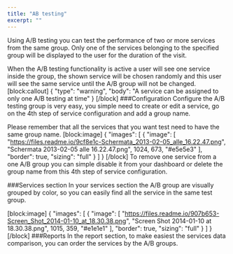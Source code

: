 ```yaml
---
title: "AB testing"
excerpt: ""
---
```

Using A/B testing you can test the performance of two or more services from the same group. Only one of the services belonging to the specified group will be displayed to the user for the duration of the visit.

When the A/B testing functionality is active a user will see one service inside the group, the shown service will be chosen randomly and this user will see the same service until the A/B group will not be changed.
[block:callout]
{
  "type": "warning",
  "body": "A service can be assigned to only one A/B testing at time"
}
[/block]
###Configuration
Configure the A/B testing group is very easy, you simple need to create or edit a service, go on the 4th step of service configuration and add a group name.

Please remember that all the services that you want test need to have the same group name.
[block:image]
{
  "images": [
    {
      "image": [
        "https://files.readme.io/9cf8e1c-Schermata_2013-02-05_alle_16.22.47.png",
        "Schermata 2013-02-05 alle 16.22.47.png",
        1024,
        673,
        "#e5e5e3"
      ],
      "border": true,
      "sizing": "full"
    }
  ]
}
[/block]
To remove one service from a one A/B group you can simple disable it from your dashboard or delete the group name from this 4th step of service configuration.

###Services section
In your services section the A/B group are visually grouped by color, so you can easily find all the service in the same test group.

[block:image]
{
  "images": [
    {
      "image": [
        "https://files.readme.io/907b653-Screen_Shot_2014-01-10_at_18.30.38.png",
        "Screen Shot 2014-01-10 at 18.30.38.png",
        1015,
        359,
        "#e1e1e1"
      ],
      "border": true,
      "sizing": "full"
    }
  ]
}
[/block]
###Reports
In the report section, to make easiest the services data comparison, you can order the services by the A/B groups.